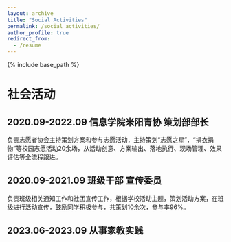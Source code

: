 ```yaml
---
layout: archive
title: "Social Activities"
permalink: /social activities/
author_profile: true
redirect_from:
  - /resume
---
```


{% include base_path %}

社会活动
======

2020.09-2022.09 信息学院米阳青协 策划部部长  
------

负责志愿者协会主持策划方案和参与志愿活动，主持策划“志愿之星”，“捐衣捐物”等校园志愿活动20余场，从活动创意、方案输出、落地执行、现场管理、效果评估等全流程跟进。

2020.09-2021.09 班级干部 宣传委员
------

负责班级相关通知工作和社团宣传工作，根据学校活动主题，策划活动方案，在班级进行活动宣传，鼓励同学积极参与，共策划10余次，参与率96%。  

2023.06-2023.09  从事家教实践
------
